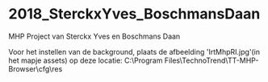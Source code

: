 # 2018_SterckxYves_BoschmansDaan
MHP Project van Sterckx Yves en Boschmans Daan

Voor het instellen van de background, plaats de afbeelding 'IrtMhpRI.jpg'(in het mapje assets) op deze locatie: C:\Program Files\TechnoTrend\TT-MHP-Browser\cfg\res
